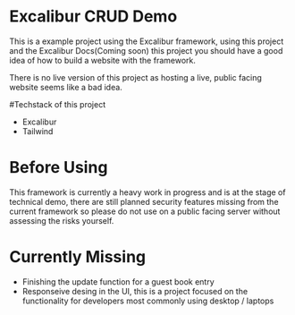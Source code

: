 # Excalibur CRUD Demo
This is a example project using the Excalibur framework, using this project and the Excalibur Docs(Coming soon) this project you should have a good idea of how to build a website with the framework.

There is no live version of this project as hosting a live, public facing website seems like a bad idea.

#Techstack of this project
- Excalibur
- Tailwind

# Before Using
This framework is currently a heavy work in progress and is at the stage of technical demo, there are still planned security features missing from the current framework so please do not use on a public facing server without assessing the risks yourself.

# Currently Missing
- Finishing the update function for a guest book entry
- Responseive desing in the UI, this is a project focused on the functionality for developers most commonly using desktop / laptops
